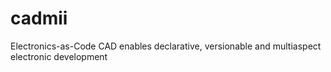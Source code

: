 # cadmii
Electronics-as-Code CAD enables declarative, versionable and multiaspect electronic development
